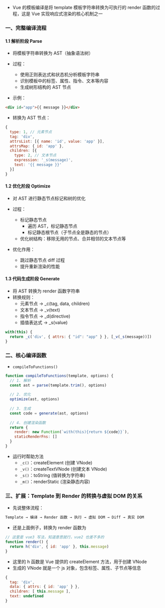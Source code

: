 
- Vue 的模板编译是将 template 模板字符串转换为可执行的 render 函数的过程，这是 Vue 实现响应式渲染的核心机制之一

### 一、完整编译流程

#### 1.1 解析阶段 Parse

- 将模板字符串转换为 AST（抽象语法树）
- 过程：
  - 使用正则表达式和状态机分析模板字符串
  - 识别模板中的标签、属性、指令、文本等内容
  - 生成树形结构的 AST 节点

- 示例：

```html
<div id="app">{{ message }}</div>
```
- 转换为 AST 节点：
```javascript
{
  type: 1, // 元素节点
  tag: 'div',
  attrsList: [{ name: 'id', value: 'app' }],
  attrsMap: { id: 'app' },
  children: [{
    type: 2, // 文本节点
    expression: '_s(message)',
    text: '{{ message }}'
  }]
}
```

#### 1.2 优化阶段 Optimize

- 对 AST 进行静态节点标记和树的优化
- 过程：
  - 标记静态节点
    - 遍历 AST，标记静态节点
    - 标记静态根节点（子节点全是静态的节点）
  - 优化树结构：移除无用的节点、合并相邻的文本节点等

- 优化作用：
  - 跳过静态节点 diff 过程
  - 提升重新渲染的性能


#### 1.3 代码生成阶段 Generate

- 将 AST 转换为 render 函数字符串
- 转换规则：
  - 元素节点 → _c(tag, data, children)
  - 文本节点 → _v(text)
  - 指令节点 → _d(directive)
  - 插值表达式 → _s(value)

```js
with(this) {
  return _c('div', { attrs: { "id": "app" } }, [_v(_s(message))])
}
```

### 二、核心编译函数

- `compileToFunctions()`

```js
function compileToFunctions(template, options) {
  // 1. 解析
  const ast = parse(template.trim(), options)
  
  // 2. 优化
  optimize(ast, options)
  
  // 3. 生成
  const code = generate(ast, options)
  
  // 4. 创建渲染函数
  return {
    render: new Function(`with(this){return ${code}}`),
    staticRenderFns: []
  }
}
```

- 运行时帮助方法
  - `_c()`：createElement (创建 VNode)
  - `_v()`：createTextVNode (创建文本 VNode)
  - `_s()`：toString (值转换为字符串)
  - `_m()`：renderStatic (渲染静态内容)


### 三、扩展：Template 到 Render 的转换与虚拟 DOM 的关系

- 先说整体流程：

```js
Template → 编译 → Render 函数 → 执行 → 虚拟 DOM → Diff → 真实 DOM
```

- 还是上面例子，转换为 render 函数为

```js
// 这里是 vue3 写法，知道意思就行，vue2 也差不多的
function render() {
  return h('div', { id: 'app' }, this.message)
}
```

- 这里的 h 函数是 Vue 提供的 createElement 方法，用于创建 VNode
- 生成的 VNode 就是一个 js 对象，包含标签、属性、子节点等信息

```js
{
  tag: 'div',
  data: { attrs: { id: 'app' } },
  children: [ this.message ],
  text: undefined
}
```
